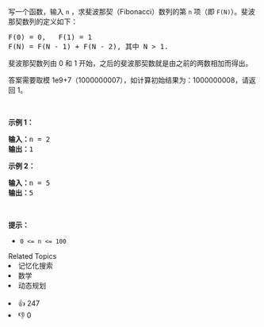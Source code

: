 <p>写一个函数，输入 <code>n</code> ，求斐波那契（Fibonacci）数列的第 <code>n</code> 项（即 <code>F(N)</code>）。斐波那契数列的定义如下：</p>

<pre>
F(0) = 0,   F(1) = 1
F(N) = F(N - 1) + F(N - 2), 其中 N > 1.</pre>

<p>斐波那契数列由 0 和 1 开始，之后的斐波那契数就是由之前的两数相加而得出。</p>

<p>答案需要取模 1e9+7（1000000007），如计算初始结果为：1000000008，请返回 1。</p>

<p> </p>

<p><strong>示例 1：</strong></p>

<pre>
<strong>输入：</strong>n = 2
<strong>输出：</strong>1
</pre>

<p><strong>示例 2：</strong></p>

<pre>
<strong>输入：</strong>n = 5
<strong>输出：</strong>5
</pre>

<p> </p>

<p><strong>提示：</strong></p>

<ul>
	<li><code>0 <= n <= 100</code></li>
</ul>
<div><div>Related Topics</div><div><li>记忆化搜索</li><li>数学</li><li>动态规划</li></div></div><br><div><li>👍 247</li><li>👎 0</li></div>